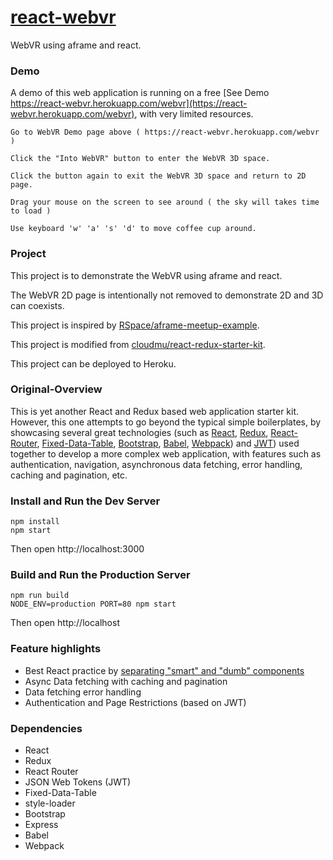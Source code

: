 
# [react-webvr](https://github.com/whatifif/react-webvr.git)

WebVR using aframe and react.

### Demo
A demo of this web application is running on a free [See Demo https://react-webvr.herokuapp.com/webvr](https://react-webvr.herokuapp.com/webvr), with very limited resources.

`Go to WebVR Demo page above ( https://react-webvr.herokuapp.com/webvr )`

`Click the "Into WebVR" button to enter the WebVR 3D space.`

`Click the button again to exit the WebVR 3D space and return to 2D page.`

`Drag your mouse on the screen to see around ( the sky will takes time to load )`

`Use keyboard 'w' 'a' 's' 'd' to move coffee cup around.`

### Project

This project is to demonstrate the WebVR using aframe and react.

The WebVR 2D page is intentionally not removed to demonstrate 2D and 3D can coexists.

This project is inspired by [RSpace/aframe-meetup-example](https://github.com/rspace/aframe-meetup-example).

This project is modified from [cloudmu/react-redux-starter-kit](https://github.com/cloudmu/react-redux-starter-kit).

This project can be deployed to Heroku.



### Original-Overview

This is yet another React and Redux based web application starter kit. However, this one attempts to go beyond the typical simple boilerplates, by showcasing several great technologies (such as [React](https://github.com/facebook/react), [Redux](https://github.com/gaearon/redux), [React-Router](https://github.com/rackt/react-router), [Fixed-Data-Table](https://github.com/facebook/fixed-data-table), [Bootstrap](https://github.com/twbs/bootstrap), [Babel](http://babeljs.io), [Webpack](http://webpack.github.io)) and [JWT](https://jwt.io)) used together to develop a more complex web application, with features such as authentication, navigation, asynchronous data fetching, error handling, caching and pagination, etc.

### Install and Run the Dev Server

```
npm install
npm start
```
Then open http://localhost:3000

### Build and Run the Production Server

```
npm run build
NODE_ENV=production PORT=80 npm start
```
Then open http://localhost

### Feature highlights

* Best React practice by [separating "smart" and "dumb" components](https://medium.com/@dan_abramov/smart-and-dumb-components-7ca2f9a7c7d0)
* Async Data fetching with caching and pagination
* Data fetching error handling
* Authentication and Page Restrictions (based on JWT)

### Dependencies

* React
* Redux
* React Router
* JSON Web Tokens (JWT)
* Fixed-Data-Table
* style-loader
* Bootstrap
* Express
* Babel
* Webpack
